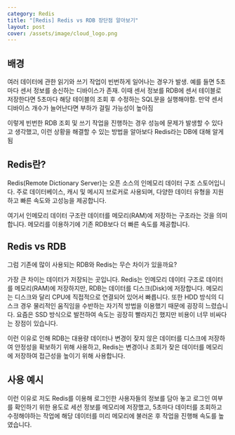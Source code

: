```yaml
---
category: Redis
title: "[Redis] Redis vs RDB 장단점 알아보기"
layout: post
cover: /assets/image/cloud_logo.png
---
```


## 배경

여러 데이터에 관한 읽기와 쓰기 작업이 빈번하게 일어나는 경우가 발생. 예를 들면 5초마다 센서 정보를 송신하는 디바이스가 존재. 이때 센서 정보를 RDB에 센서 테이블로 저장한다면 5초마다 해당 테이블의 조회 후 수정하는 SQL문을 실행해야함. 만약 센서 디바이스 개수가 늘어난다면 부하가 걸릴 가능성이 높아짐

이렇게 빈번한 RDB 조회 및 쓰기 작업을 진행하는 경우 성능에 문제가 발생할 수 있다고 생각했고, 이런 상황을 해결할 수 있는 방법을 알아보다 Redis라는 DB에 대해 알게됨

## Redis란?
Redis(Remote Dictionary Server)는 오픈 소스의 인메모리 데이터 구조 스토어입니다. 주로 데이터베이스, 캐시 및 메시지 브로커로 사용되며, 다양한 데이터 유형을 지원하고 빠른 속도와 고성능을 제공합니다.

여기서 인메모리 데이터 구조란 데이터를 메모리(RAM)에 저장하는 구조라는 것을 의미합니다. 메모리를 이용하기에 기존 RDB보다 더 빠른 속도를 제공합니다.

## Redis vs RDB
그럼 기존에 많이 사용되는 RDB와 Redis는 무슨 차이가 있을까요?

가장 큰 차이는 데이터가 저장되는 곳입니다. Redis는 인메모리 데이터 구조로 데이터를 메모리(RAM)에 저장하지만, RDB는 데이터를 디스크(Disk)에 저장합니다. 메모리는 디스크와 달리 CPU에 직접적으로 연결되어 있어서 빠릅니다. 또한 HDD 방식의 디스크 경우 물리적인 움직임을 수반하는 자기적 방법을 이용했기 때문에 굉장히 느렸습니다. 요즘은 SSD 방식으로 발전하여 속도는 굉장히 빨라지긴 했지만 비용이 너무 비싸다는 장점이 있습니다.


이런 이유로 인해 RDB는 대용량 데이터나 변경이 잦지 않은 데이터를 디스크에 저장하여 안정성을 확보하기 위해 사용하고, Redis는 변경이나 조회가 잦은 데이터를 메모리에 저장하여 접근성을 높이기 위해 사용합니다.

## 사용 예시

이런 이유로 저도 Redis를 이용해 로그인한 사용자들의 정보를 담아 놓고 로그인 여부를 확인하기 위한 용도로 세션 정보를 메모리에 저장했고, 5초마다 데이터를 조회하고 수정해야하는 작업에 해당 데이터를 미리 메모리에 불러온 후 작업을 진행해 속도를 높였습니다.




